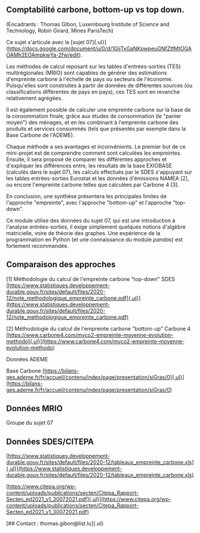 ## Comptabilité carbone, bottom-up vs top down.

(Encadrants : Thomas Gibon, Luxembourg Institute of Science and
Technology, Robin Girard, Mines ParisTech)

Ce sujet s'articule avec le [sujet
07]{.ul}](https://docs.google.com/document/u/0/d/1GijTxGaNKpwpeuGNfZtfMtOGAOAMh2EOAmpkwYa-2fw/edit).

Les méthodes de calcul reposant sur les tables d'entrées-sorties (TES)
multirégionales (MRIO) sont capables de générer des estimations
d'empreinte carbone à l'échelle de pays ou secteurs de l'économie.
Puisqu'elles sont construites à partir de données de différentes sources
(ou classifications différentes de pays en pays), ces TES sont en
revanche relativement agrégées.

Il est également possible de calculer une empreinte carbone sur la base
de la consommation finale, grâce aux études de consommation (le "panier
moyen") des ménages, et en les combinant à l'empreinte carbone des
produits et services consommés (tels que présentés par exemple dans la
Base Carbone de l'ADEME).

Chaque méthode a ses avantages et inconvénients. Le premier but de ce
mini-projet est de comprendre comment sont calculées les empreintes.
Ensuite, il sera proposé de comparer les différentes approches et
d'expliquer les différences entre, les résultats de la base EXIOBASE
(calculés dans le sujet 07), les calculs effectués par le SDES
s'appuyant sur les tables entrées-sorties Eurostat et les données
d'émissions NAMEA \[2\], ou encore l'empreinte carbone telles que
calculées par Carbone 4 \[3\].

En conclusion, une synthèse présentera les principales limites de
l'approche "empreinte", avec l'approche "bottom-up" et l'approche
"top-down".

Ce module utilise des données du sujet 07, qui est une introduction à
l'analyse entrées-sorties, il exige simplement quelques notions
d'algèbre matricielle, voire de théorie des graphes. Une expérience de
la programmation en Python (et une connaissance du module *pandas*) est
fortement recommandée.

## Comparaison des approches

\[1\] Méthodologie du calcul de l'empreinte carbone "top-down" SDES
[https://www.statistiques.developpement-durable.gouv.fr/sites/default/files/2020-12/note_methodologique_empreinte_carbone.pdf]{.ul}](https://www.statistiques.developpement-durable.gouv.fr/sites/default/files/2020-12/note_methodologique_empreinte_carbone.pdf)

\[2\] Méthodologie du calcul de l'empreinte carbone "bottom-up" Carbone
4
[https://www.carbone4.com/myco2-empreinte-moyenne-evolution-methodo]{.ul}](https://www.carbone4.com/myco2-empreinte-moyenne-evolution-methodo)

Données ADEME

Base Carbone
[https://bilans-ges.ademe.fr/fr/accueil/contenu/index/page/presentation/siGras/0]{.ul}](https://bilans-ges.ademe.fr/fr/accueil/contenu/index/page/presentation/siGras/0)

## Données MRIO

Groupe du sujet 07

## Données SDES/CITEPA

[https://www.statistiques.developpement-durable.gouv.fr/sites/default/files/2020-12/tableaux_empreinte_carbone.xls]{.ul}](https://www.statistiques.developpement-durable.gouv.fr/sites/default/files/2020-12/tableaux_empreinte_carbone.xls)

[https://www.citepa.org/wp-content/uploads/publications/secten/Citepa_Rapport-Secten_ed2021_v1_30072021.pdf]{.ul}](https://www.citepa.org/wp-content/uploads/publications/secten/Citepa_Rapport-Secten_ed2021_v1_30072021.pdf)

[## Contact : thomas.gibon\@list.lu]{.ul}
